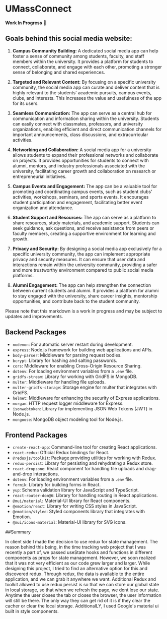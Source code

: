 # UMassConnect

**Work In Progress** 🚧

## Goals behind this social media website:

1. **Campus Community Building:** A dedicated social media app can help foster a sense of community among students, faculty, and staff members within the university. It provides a platform for students to connect, collaborate, and engage with each other, promoting a stronger sense of belonging and shared experiences.

2. **Targeted and Relevant Content:** By focusing on a specific university community, the social media app can curate and deliver content that is highly relevant to the students' academic pursuits, campus events, clubs, and interests. This increases the value and usefulness of the app for its users.

3. **Seamless Communication:** The app can serve as a central hub for communication and information sharing within the university. Students can easily connect with classmates, professors, and university organizations, enabling efficient and direct communication channels for important announcements, class discussions, and extracurricular activities.

4. **Networking and Collaboration:** A social media app for a university allows students to expand their professional networks and collaborate on projects. It provides opportunities for students to connect with alumni, mentors, and industry professionals associated with the university, facilitating career growth and collaboration on research or entrepreneurial initiatives.

5. **Campus Events and Engagement:** The app can be a valuable tool for promoting and coordinating campus events, such as student clubs' activities, workshops, seminars, and sports events. It encourages student participation and engagement, facilitating better event organization and attendance.

6. **Student Support and Resources:** The app can serve as a platform to share resources, study materials, and academic support. Students can seek guidance, ask questions, and receive assistance from peers or faculty members, creating a supportive environment for learning and growth.

7. **Privacy and Security:** By designing a social media app exclusively for a specific university community, the app can implement appropriate privacy and security measures. It can ensure that user data and interactions remain within the university community, providing a safer and more trustworthy environment compared to public social media platforms.

8. **Alumni Engagement:** The app can help strengthen the connection between current students and alumni. It provides a platform for alumni to stay engaged with the university, share career insights, mentorship opportunities, and contribute back to the student community.

Please note that this markdown is a work in progress and may be subject to updates and improvements.

## Backend Packages
- `nodemon`: For automatic server restart during development.
- `express`: Node.js framework for building web applications and APIs.
- `body-parser`: Middleware for parsing request bodies.
- `bcrypt`: Library for hashing and salting passwords.
- `cors`: Middleware for enabling Cross-Origin Resource Sharing.
- `dotenv`: For loading environment variables from a `.env` file.
- `gridfs-stream`: Library for working with GridFS in MongoDB.
- `multer`: Middleware for handling file uploads.
- `multer-gridfs-storage`: Storage engine for multer that integrates with GridFS.
- `helmet`: Middleware for enhancing the security of Express applications.
- `morgan`: HTTP request logger middleware for Express.
- `jsonwebtoken`: Library for implementing JSON Web Tokens (JWT) in Node.js.
- `mongoose`: MongoDB object modeling tool for Node.js.

## Frontend Packages
- `create-react-app`: Command-line tool for creating React applications.
- `react-redux`: Official Redux bindings for React.
- `@reduxjs/toolkit`: Package providing utilities for working with Redux.
- `redux-persist`: Library for persisting and rehydrating a Redux store.
- `react-dropzone`: React component for handling file uploads and drag-and-drop interactions.
- `dotenv`: For loading environment variables from a `.env` file.
- `formik`: Library for building forms in React.
- `yup`: Schema validation library for JavaScript and TypeScript.
- `react-router-dom@6`: Library for handling routing in React applications.
- `@mui/material`: Material-UI library for React components.
- `@emotion/react`: Library for writing CSS styles in JavaScript.
- `@emotion/styled`: Styled components library that integrates with Emotion.
- `@mui/icons-material`: Material-UI library for SVG icons.

##Summary

In client side I made the decision to use redux for state management. The reason behind this being, in the time tracking web project that I was recently a part
of, we passed useState hooks and functions in different components as props for state management. However, we soon realized that it was not very efficient as our
code grew larger and larger. While designing this project, I tried to find an alternative option for this and discovered redux. Through redux, the data is available to the entire application, and we can grab it anywhere we want. Additional Redux and toolkit allowed to use redux persist is so that we can store our global state in local storage, so that when we refresh the page, we dont lose our state. Anytime the user closes the tab or closes the browser, the user information will still be there. The only way they can get rid of it is if they clear the cacher or clear the local storage. AdditionalLY, I used Google's material ui built in style components.